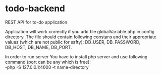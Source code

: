 # todo-backend
REST API for to-do application

Application will work correctly if you add file globalVariable.php in config directory.
The file should contain following constans and their appropriate values (which are not public for safty): DB_USER, DB_PASSWORD, DB_HOST, DB_NAME, DB_PORT.

In order to run server You have to install php server and use following command (port can be any which is free): <br/>
  -php -S 127.0.0.1:4000 -t name-directory
